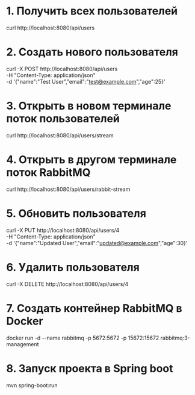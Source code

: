 # 1. Получить всех пользователей
curl http://localhost:8080/api/users

# 2. Создать нового пользователя
curl -X POST http://localhost:8080/api/users \
-H "Content-Type: application/json" \
-d '{"name":"Test User","email":"test@example.com","age":25}'

# 3. Открыть в новом терминале поток пользователей
curl http://localhost:8080/api/users/stream

# 4. Открыть в другом терминале поток RabbitMQ
curl http://localhost:8080/api/users/rabbit-stream

# 5. Обновить пользователя
curl -X PUT http://localhost:8080/api/users/4 \
-H "Content-Type: application/json" \
-d '{"name":"Updated User","email":"updated@example.com","age":30}'

# 6. Удалить пользователя
curl -X DELETE http://localhost:8080/api/users/4

# 7. Создать контейнер RabbitMQ в Docker
docker run -d --name rabbitmq -p 5672:5672 -p 15672:15672 rabbitmq:3-management

# 8. Запуск проекта в Spring boot
mvn spring-boot:run

